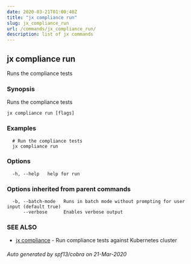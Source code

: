 ```yaml
---
date: 2020-03-21T01:00:40Z
title: "jx compliance run"
slug: jx_compliance_run
url: /commands/jx_compliance_run/
description: list of jx commands
---
```

## jx compliance run

Runs the compliance tests

### Synopsis

Runs the compliance tests

```
jx compliance run [flags]
```

### Examples

```
  # Run the compliance tests
  jx compliance run
```

### Options

```
  -h, --help   help for run
```

### Options inherited from parent commands

```
  -b, --batch-mode   Runs in batch mode without prompting for user input (default true)
      --verbose      Enables verbose output
```

### SEE ALSO

* [jx compliance](/commands/jx_compliance/)	 - Run compliance tests against Kubernetes cluster

###### Auto generated by spf13/cobra on 21-Mar-2020
